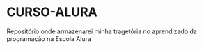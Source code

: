 # CURSO-ALURA
Repositório onde armazenarei minha tragetória no aprendizado da programação na Escola Alura
